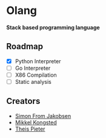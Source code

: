 
# Olang

**Stack based programming language**

## Roadmap

- [X] Python Interpreter
- [ ] Go Interpreter
- [ ] X86 Compilation
- [ ] Static analysis

## Creators
- [Simon From Jakobsen](https://github.com/SimonFJ20)
- [Mikkel Kongsted](https://github.com/MikLz69)
- [Theis Pieter](https://github.com/camper0008)

